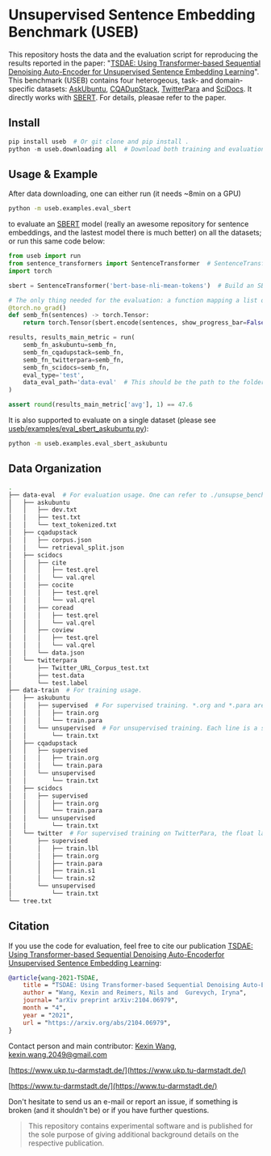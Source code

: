 # Unsupervised Sentence Embedding Benchmark (USEB)
This repository hosts the data and the evaluation script for reproducing the results reported in the paper: "[TSDAE: Using Transformer-based Sequential Denoising Auto-Encoder for Unsupervised Sentence Embedding Learning](https://arxiv.org/abs/2104.06979)". This benchmark (USEB) contains four heterogeous, task- and domain-specific datasets: [AskUbuntu](https://github.com/taolei87/askubuntu), [CQADupStack](https://github.com/D1Doris/CQADupStack), [TwitterPara](https://www.aclweb.org/anthology/D17-1126/) and [SciDocs](https://github.com/allenai/scidocs). It directly works with [SBERT](https://github.com/UKPLab/sentence-transformers). For details, pleasae refer to the paper.

## Install
```python
pip install useb  # Or git clone and pip install .
python -m useb.downloading all  # Download both training and evaluation data
```

## Usage & Example
After data downloading, one can either run (it needs ~8min on a GPU)
```bash
python -m useb.examples.eval_sbert
```
to evaluate an [SBERT](https://github.com/UKPLab/sentence-transformers) model (really an awesome repository for sentence embeddings, and the lastest model there is much better) on all the datasets; or run this same code below:
```python
from useb import run
from sentence_transformers import SentenceTransformer  # SentenceTransformer is an awesome library for providing SOTA sentence embedding methods. TSDAE is also integrated into it.
import torch

sbert = SentenceTransformer('bert-base-nli-mean-tokens')  # Build an SBERT model

# The only thing needed for the evaluation: a function mapping a list of sentences into a batch of vectors (torch.Tensor)
@torch.no_grad()
def semb_fn(sentences) -> torch.Tensor:
    return torch.Tensor(sbert.encode(sentences, show_progress_bar=False))

results, results_main_metric = run(
    semb_fn_askubuntu=semb_fn, 
    semb_fn_cqadupstack=semb_fn,  
    semb_fn_twitterpara=semb_fn, 
    semb_fn_scidocs=semb_fn,
    eval_type='test',
    data_eval_path='data-eval'  # This should be the path to the folder of data-eval
)

assert round(results_main_metric['avg'], 1) == 47.6
```
It is also supported to evaluate on a single dataset (please see [useb/examples/eval_sbert_askubuntu.py](useb/examples/eval_sbert_askubuntu.py)):
```bash
python -m useb.examples.eval_sbert_askubuntu
```

## Data Organization
```bash
.
├── data-eval  # For evaluation usage. One can refer to ./unsupse_benchmark/evaluators to learn about how to loading these data.
│   ├── askubuntu
│   │   ├── dev.txt
│   │   ├── test.txt
│   │   └── text_tokenized.txt
│   ├── cqadupstack
│   │   ├── corpus.json
│   │   └── retrieval_split.json
│   ├── scidocs
│   │   ├── cite
│   │   │   ├── test.qrel
│   │   │   └── val.qrel
│   │   ├── cocite
│   │   │   ├── test.qrel
│   │   │   └── val.qrel
│   │   ├── coread
│   │   │   ├── test.qrel
│   │   │   └── val.qrel
│   │   ├── coview
│   │   │   ├── test.qrel
│   │   │   └── val.qrel
│   │   └── data.json
│   └── twitterpara
│       ├── Twitter_URL_Corpus_test.txt
│       ├── test.data
│       └── test.label
├── data-train  # For training usage.
│   ├── askubuntu
│   │   ├── supervised  # For supervised training. *.org and *.para are parallel files, each line are aligned and compose a gold relevant sentence pair (to work with MultipleNegativeRankingLoss in the SBERT repo).
│   │   │   ├── train.org
│   │   │   └── train.para
│   │   └── unsupervised  # For unsupervised training. Each line is a sentence.
│   │       └── train.txt
│   ├── cqadupstack
│   │   ├── supervised
│   │   │   ├── train.org
│   │   │   └── train.para
│   │   └── unsupervised
│   │       └── train.txt
│   ├── scidocs
│   │   ├── supervised
│   │   │   ├── train.org
│   │   │   └── train.para
│   │   └── unsupervised
│   │       └── train.txt
│   └── twitter  # For supervised training on TwitterPara, the float labels are also available (to work with CosineSimilarityLoss in the SBERT repo). As reported in the paper, using the float labels can achieve higher performance.
│       ├── supervised
│       │   ├── train.lbl
│       │   ├── train.org
│       │   ├── train.para
│       │   ├── train.s1
│       │   └── train.s2
│       └── unsupervised
│           └── train.txt
└── tree.txt
```

## Citation
If you use the code for evaluation, feel free to cite our publication [TSDAE: Using Transformer-based Sequential Denoising Auto-Encoderfor Unsupervised Sentence Embedding Learning](https://arxiv.org/abs/2104.06979):
```bibtex 
@article{wang-2021-TSDAE,
    title = "TSDAE: Using Transformer-based Sequential Denoising Auto-Encoderfor Unsupervised Sentence Embedding Learning",
    author = "Wang, Kexin and Reimers, Nils and  Gurevych, Iryna", 
    journal= "arXiv preprint arXiv:2104.06979",
    month = "4",
    year = "2021",
    url = "https://arxiv.org/abs/2104.06979",
}
```

Contact person and main contributor: [Kexin Wang](https://kwang2049.github.io/), kexin.wang.2049@gmail.com

[https://www.ukp.tu-darmstadt.de/](https://www.ukp.tu-darmstadt.de/)

[https://www.tu-darmstadt.de/](https://www.tu-darmstadt.de/)

Don't hesitate to send us an e-mail or report an issue, if something is broken (and it shouldn't be) or if you have further questions.

> This repository contains experimental software and is published for the sole purpose of giving additional background details on the respective publication.
